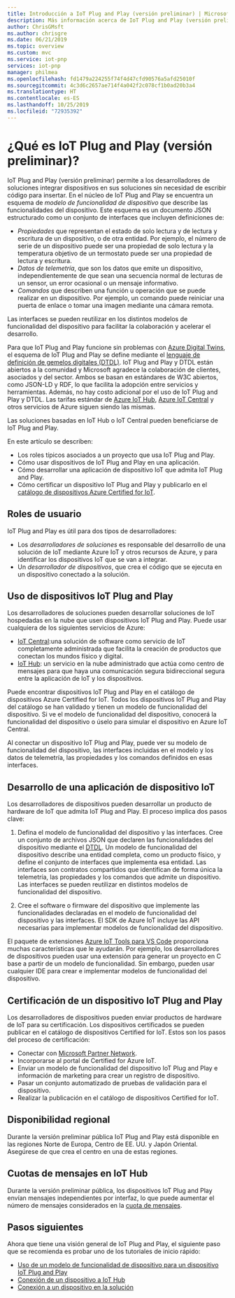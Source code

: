 ```yaml
---
title: Introducción a IoT Plug and Play (versión preliminar) | Microsoft Docs
description: Más información acerca de IoT Plug and Play (versión preliminar). IoT Plug and Play se basa en un lenguaje de modelado abierto que permite a los dispositivos IoT declarar sus funcionalidades. Los dispositivos IoT presentan esa declaración, denominada modelo de funcionalidad del dispositivo, al conectarse a soluciones en la nube como Azure IoT Central o aplicaciones de asociados. Luego, la solución en la nube puede comprender automáticamente el dispositivo y empezar a interactuar con él (y todo ello sin necesidad de escribir código).
author: ChrisGMsft
ms.author: chrisgre
ms.date: 06/21/2019
ms.topic: overview
ms.custom: mvc
ms.service: iot-pnp
services: iot-pnp
manager: philmea
ms.openlocfilehash: fd1479a224255f74f4d47cfd90576a5afd25010f
ms.sourcegitcommit: 4c3d6c2657ae714f4a042f2c078cf1b0ad20b3a4
ms.translationtype: HT
ms.contentlocale: es-ES
ms.lasthandoff: 10/25/2019
ms.locfileid: "72935392"
---
```

# <a name="what-is-iot-plug-and-play-preview"></a>¿Qué es IoT Plug and Play (versión preliminar)?

IoT Plug and Play (versión preliminar) permite a los desarrolladores de soluciones integrar dispositivos en sus soluciones sin necesidad de escribir código para insertar. En el núcleo de IoT Plug and Play se encuentra un esquema de _modelo de funcionalidad de dispositivo_ que describe las funcionalidades del dispositivo. Este esquema es un documento JSON estructurado como un conjunto de interfaces que incluyen definiciones de:

- _Propiedades_ que representan el estado de solo lectura y de lectura y escritura de un dispositivo, o de otra entidad. Por ejemplo, el número de serie de un dispositivo puede ser una propiedad de solo lectura y la temperatura objetivo de un termostato puede ser una propiedad de lectura y escritura.
- _Datos de telemetría_, que son los datos que emite un dispositivo, independientemente de que sean una secuencia normal de lecturas de un sensor, un error ocasional o un mensaje informativo.
- _Comandos_ que describen una función u operación que se puede realizar en un dispositivo. Por ejemplo, un comando puede reiniciar una puerta de enlace o tomar una imagen mediante una cámara remota.

Las interfaces se pueden reutilizar en los distintos modelos de funcionalidad del dispositivo para facilitar la colaboración y acelerar el desarrollo.

Para que IoT Plug and Play funcione sin problemas con [Azure Digital Twins](../digital-twins/about-digital-twins.md), el esquema de IoT Plug and Play se define mediante el [lenguaje de definición de gemelos digitales (DTDL)](https://github.com/Azure/IoTPlugandPlay/tree/master/DTDL). IoT Plug and Play y DTDL están abiertos a la comunidad y Microsoft agradece la colaboración de clientes, asociados y del sector. Ambos se basan en estándares de W3C abiertos, como JSON-LD y RDF, lo que facilita la adopción entre servicios y herramientas. Además, no hay costo adicional por el uso de IoT Plug and Play y DTDL. Las tarifas estándar de [Azure IoT Hub](../iot-hub/about-iot-hub.md), [Azure IoT Central](../iot-central/core/overview-iot-central.md) y otros servicios de Azure siguen siendo las mismas.

Las soluciones basadas en IoT Hub o IoT Central pueden beneficiarse de IoT Plug and Play.

En este artículo se describen:

- Los roles típicos asociados a un proyecto que usa IoT Plug and Play.
- Cómo usar dispositivos de IoT Plug and Play en una aplicación.
- Cómo desarrollar una aplicación de dispositivo IoT que admita IoT Plug and Play.
- Cómo certificar un dispositivo IoT Plug and Play y publicarlo en el [catálogo de dispositivos Azure Certified for IoT](https://catalog.azureiotsolutions.com/).

## <a name="user-roles"></a>Roles de usuario

IoT Plug and Play es útil para dos tipos de desarrolladores:

- Los _desarrolladores de soluciones_ es responsable del desarrollo de una solución de IoT mediante Azure IoT y otros recursos de Azure, y para identificar los dispositivos IoT que se van a integrar.
- Un _desarrollador de dispositivos_, que crea el código que se ejecuta en un dispositivo conectado a la solución.

## <a name="use-iot-plug-and-play-devices"></a>Uso de dispositivos IoT Plug and Play

Los desarrolladores de soluciones pueden desarrollar soluciones de IoT hospedadas en la nube que usen dispositivos IoT Plug and Play. Puede usar cualquiera de los siguientes servicios de Azure:

- [IoT Central](../iot-central/core/overview-iot-central.md):una solución de software como servicio de IoT completamente administrada que facilita la creación de productos que conectan los mundos físico y digital.
- [IoT Hub](../iot-hub/about-iot-hub.md): un servicio en la nube administrado que actúa como centro de mensajes para que haya una comunicación segura bidireccional segura entre la aplicación de IoT y los dispositivos.

Puede encontrar dispositivos IoT Plug and Play en el catálogo de dispositivos Azure Certified for IoT. Todos los dispositivos IoT Plug and Play del catálogo se han validado y tienen un modelo de funcionalidad del dispositivo. Si ve el modelo de funcionalidad del dispositivo, conocerá la funcionalidad del dispositivo o úselo para simular el dispositivo en Azure IoT Central.

Al conectar un dispositivo IoT Plug and Play, puede ver su modelo de funcionalidad del dispositivo, las interfaces incluidas en el modelo y los datos de telemetría, las propiedades y los comandos definidos en esas interfaces.

## <a name="develop-an-iot-device-application"></a>Desarrollo de una aplicación de dispositivo IoT

Los desarrolladores de dispositivos pueden desarrollar un producto de hardware de IoT que admita IoT Plug and Play. El proceso implica dos pasos clave:

1. Defina el modelo de funcionalidad del dispositivo y las interfaces. Cree un conjunto de archivos JSON que declaren las funcionalidades del dispositivo mediante el [DTDL](https://github.com/Azure/IoTPlugandPlay/tree/master/DTDL). Un modelo de funcionalidad del dispositivo describe una entidad completa, como un producto físico, y define el conjunto de interfaces que implementa esa entidad. Las interfaces son contratos compartidos que identifican de forma única la telemetría, las propiedades y los comandos que admite un dispositivo. Las interfaces se pueden reutilizar en distintos modelos de funcionalidad del dispositivo.

1. Cree el software o firmware del dispositivo que implemente las funcionalidades declaradas en el modelo de funcionalidad del dispositivo y las interfaces. El SDK de Azure IoT incluye las API necesarias para implementar modelos de funcionalidad del dispositivo.

El paquete de extensiones [Azure IoT Tools para VS Code](https://marketplace.visualstudio.com/items?itemName=vsciot-vscode.azure-iot-tools) proporciona muchas características que le ayudarán. Por ejemplo, los desarrolladores de dispositivos pueden usar una extensión para generar un proyecto en C base a partir de un modelo de funcionalidad. Sin embargo, pueden usar cualquier IDE para crear e implementar modelos de funcionalidad del dispositivo.

## <a name="certify-an-iot-plug-and-play-device"></a>Certificación de un dispositivo IoT Plug and Play

Los desarrolladores de dispositivos pueden enviar productos de hardware de IoT para su certificación. Los dispositivos certificados se pueden publicar en el catálogo de dispositivos Certified for IoT. Estos son los pasos del proceso de certificación:

- Conectar con [Microsoft Partner Network](https://partner.microsoft.com).
- Incorporarse al portal de Certified for Azure IoT.
- Enviar un modelo de funcionalidad del dispositivo IoT Plug and Play e información de marketing para crear un registro de dispositivo.
- Pasar un conjunto automatizado de pruebas de validación para el dispositivo.
- Realizar la publicación en el catálogo de dispositivos Certified for IoT.

## <a name="regional-availability"></a>Disponibilidad regional

Durante la versión preliminar pública IoT Plug and Play está disponible en las regiones Norte de Europa, Centro de EE. UU. y Japón Oriental. Asegúrese de que crea el centro en una de estas regiones.

## <a name="message-quotas-in-iot-hub"></a>Cuotas de mensajes en IoT Hub
Durante la versión preliminar pública, los dispositivos IoT Plug and Play envían mensajes independientes por interfaz, lo que puede aumentar el número de mensajes considerados en la [cuota de mensajes](../iot-hub/iot-hub-devguide-quotas-throttling.md).

## <a name="next-steps"></a>Pasos siguientes

Ahora que tiene una visión general de IoT Plug and Play, el siguiente paso que se recomienda es probar uno de los tutoriales de inicio rápido:

- [Uso de un modelo de funcionalidad de dispositivo para un dispositivo IoT Plug and Play](./quickstart-create-pnp-device.md)
- [Conexión de un dispositivo a IoT Hub](./quickstart-connect-pnp-device.md)
- [Conexión a un dispositivo en la solución](./quickstart-connect-pnp-device-solution.md)
